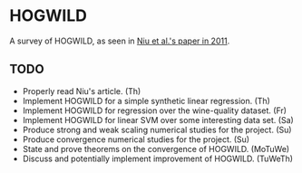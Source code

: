 # HOGWILD
A survey of HOGWILD, as seen in [Niu et al.'s paper in
2011](https://arxiv.org/abs/1106.5730).

## TODO

- Properly read Niu's article. (Th)
- Implement HOGWILD for a simple synthetic linear regression. (Th)
- Implement HOGWILD for regression over the wine-quality dataset. (Fr)
- Implement HOGWILD for linear SVM over some interesting data set. (Sa)
- Produce strong and weak scaling numerical studies for the project. (Su)
- Produce convergence numerical studies for the project. (Su)
- State and prove theorems on the convergence of HOGWILD. (MoTuWe)
- Discuss and potentially implement improvement of HOGWILD. (TuWeTh)
